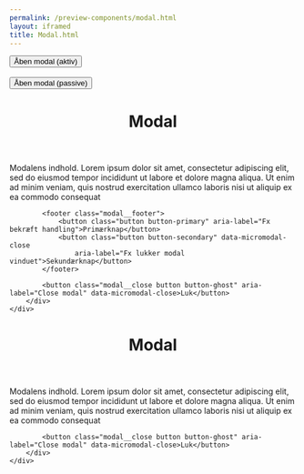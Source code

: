 ```yaml
--- 
permalink: /preview-components/modal.html
layout: iframed 
title: Modal.html
---
```

<div class="container">
    <button class="button button-primary" data-micromodal-trigger="modal-active">Åben modal (aktiv)</button>
    <br>
    <br>
    <button class="button button-primary" data-micromodal-trigger="modal-passive">Åben modal (passive)</button>
    <div class="styleguide-spacer-modals"></div>
</div>

<div class="modal" id="modal-active" aria-hidden="true">
    <div class="modal__overlay bg-modal" tabindex="-1" data-micromodal-close>
        <div class="modal__container" role="dialog" aria-modal="true" aria-labelledby="modal-title-1">
            <header class="modal__header">
                <h1 class="modal__title h2" id="modal-title-1">
                    Modal
                </h1>
            </header>
            <main class="modal__content">
                <p>Modalens indhold. Lorem ipsum dolor sit amet, consectetur adipiscing
                    elit, sed do eiusmod tempor incididunt ut labore et dolore
                    magna aliqua. Ut enim ad minim veniam, quis nostrud exercitation
                    ullamco laboris nisi ut aliquip ex ea commodo consequat</p>
            </main>

            <footer class="modal__footer">
                <button class="button button-primary" aria-label="Fx bekræft handling">Primærknap</button>
                <button class="button button-secondary" data-micromodal-close
                    aria-label="Fx lukker modal vinduet">Sekundærknap</button>
            </footer>

            <button class="modal__close button button-ghost" aria-label="Close modal" data-micromodal-close>Luk</button>
        </div>
    </div>
</div>

<div class="modal" id="modal-passive" aria-hidden="true">
    <div class="modal__overlay bg-modal" tabindex="-1" data-micromodal-close>
        <div class="modal__container" role="dialog" aria-modal="true" aria-labelledby="modal-title-2">
            <header class="modal__header">
                <h1 class="modal__title h2" id="modal-title-2">
                    Modal
                </h1>
            </header>
            <main class="modal__content">
                <p>Modalens indhold. Lorem ipsum dolor sit amet, consectetur adipiscing
                    elit, sed do eiusmod tempor incididunt ut labore et dolore
                    magna aliqua. Ut enim ad minim veniam, quis nostrud exercitation
                    ullamco laboris nisi ut aliquip ex ea commodo consequat</p>
            </main>

            <button class="modal__close button button-ghost" aria-label="Close modal" data-micromodal-close>Luk</button>
        </div>
    </div>
</div>